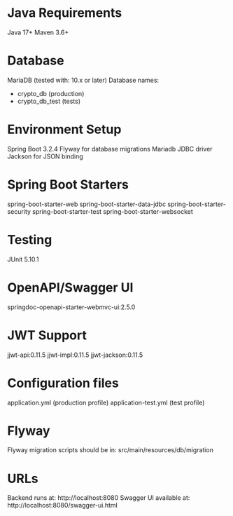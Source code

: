 # Java Requirements
Java 17+
Maven 3.6+

# Database
MariaDB (tested with: 10.x or later)
Database names:
- crypto_db (production)
- crypto_db_test (tests)

# Environment Setup
Spring Boot 3.2.4
Flyway for database migrations
Mariadb JDBC driver
Jackson for JSON binding

# Spring Boot Starters
spring-boot-starter-web
spring-boot-starter-data-jdbc
spring-boot-starter-security
spring-boot-starter-test
spring-boot-starter-websocket

# Testing
JUnit 5.10.1

# OpenAPI/Swagger UI
springdoc-openapi-starter-webmvc-ui:2.5.0

# JWT Support
jjwt-api:0.11.5
jjwt-impl:0.11.5
jjwt-jackson:0.11.5

# Configuration files
application.yml (production profile)
application-test.yml (test profile)

# Flyway
Flyway migration scripts should be in: src/main/resources/db/migration

# URLs
Backend runs at: http://localhost:8080
Swagger UI available at: http://localhost:8080/swagger-ui.html
